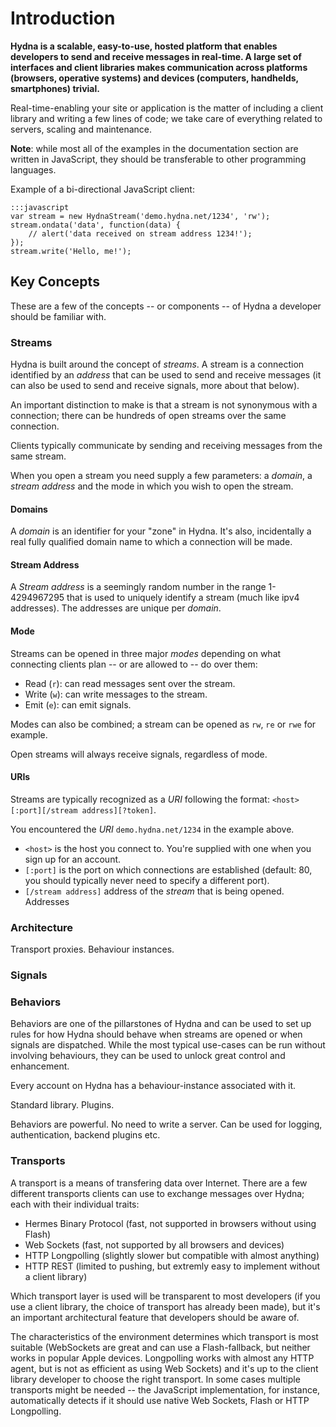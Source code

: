 # Introduction

**Hydna is a scalable, easy-to-use, hosted platform that enables developers to
send and receive messages in real-time. A large set of interfaces and client
libraries makes communication across platforms (browsers, operative systems)
and devices (computers, handhelds, smartphones) trivial.**

Real-time-enabling your site or application is the matter of including a
client library and writing a few lines of code; we take care of everything
related to servers, scaling and maintenance.

**Note**: while most all of the examples in the documentation section are
written in JavaScript, they should be transferable to other programming
languages.

Example of a bi-directional JavaScript client:

    :::javascript
    var stream = new HydnaStream('demo.hydna.net/1234', 'rw');
    stream.ondata('data', function(data) {
        // alert('data received on stream address 1234!');
    });
    stream.write('Hello, me!');

## Key Concepts

These are a few of the concepts -- or components -- of Hydna a developer
should be familiar with.

### Streams

Hydna is built around the concept of *streams*. A stream is a connection
identified by an *address* that can be used to send and receive messages (it
can also be used to send and receive signals, more about that below).

An important distinction to make is that a stream is not synonymous with a
connection; there can be hundreds of open streams over the same connection.

Clients typically communicate by sending and receiving messages from the same
stream.

When you open a stream you need supply a few parameters: a *domain*, a
*stream address* and the mode in which you wish to open the stream.

#### Domains

A *domain* is an identifier for your "zone" in Hydna. It's also, incidentally
a real fully qualified domain name to which a connection will be made.

#### Stream Address

A *Stream address* is a seemingly random number in the range 1-4294967295 that
is used to uniquely identify a stream (much like ipv4 addresses). The
addresses are unique per *domain*.

#### Mode

Streams can be opened in three major *modes* depending on what connecting
clients plan -- or are allowed to -- do over them:

- Read (`r`): can read messages sent over the stream.
- Write (`w`): can write messages to the stream.
- Emit (`e`): can emit signals.

Modes can also be combined; a stream can be opened as `rw`, `re` or `rwe` for
example.

Open streams will always receive signals, regardless of mode.

#### URIs

Streams are typically recognized as a *URI* following the format:
`<host>[:port][/stream address][?token]`.

You encountered the *URI* `demo.hydna.net/1234` in the example above. 

- `<host>` is the host you connect to. You're supplied with one when you
  sign up for an account.
- `[:port]` is the port on which connections are established (default: 80, you
  should typically never need to specify a different port).
- `[/stream address]` address of the *stream* that is being opened. Addresses

### Architecture

Transport proxies. Behaviour instances.

### Signals

### Behaviors

Behaviors are one of the pillarstones of Hydna and can be used to set up
rules for how Hydna should behave when streams are opened or when signals
are dispatched. While the most typical use-cases can be run without involving
behaviours, they can be used to unlock great control and enhancement.

Every account on Hydna has a behaviour-instance associated with it.

Standard library. Plugins.

Behaviors are powerful. No need to write a server. Can be used for logging,
authentication, backend plugins etc.

### Transports

A transport is a means of transfering data over Internet. There are a few
different transports clients can use to exchange messages over Hydna; each
with their individual traits:

- Hermes Binary Protocol (fast, not supported in browsers without using Flash)
- Web Sockets (fast, not supported by all browsers and devices)
- HTTP Longpolling (slightly slower but compatible with almost anything)
- HTTP REST (limited to pushing, but extremly easy to implement without a
  client library)

Which transport layer is used will be transparent to most developers (if you
use a client library, the choice of transport has already been made), but it's
an important architectural feature that developers should be aware of.

The characteristics of the environment determines which transport is most
suitable (WebSockets are great and can use a Flash-fallback, but neither works
in popular Apple devices. Longpolling works with almost any HTTP agent, but is
not as efficient as using Web Sockets) and it's up to the client library
developer to choose the right transport. In some cases multiple transports
might be needed -- the JavaScript implementation, for instance, automatically
detects if it should use native Web Sockets, Flash or HTTP Longpolling.
